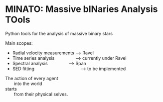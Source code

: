 # MINATO: Massive bINaries Analysis TOols
Python tools for the analysis of massive binary stars

Main scopes:
- Radial velocity measurements --> Ravel
- Time series analysis &nbsp; &nbsp; &nbsp; &nbsp; &nbsp; &nbsp; &nbsp; &nbsp; --> currently under Ravel
- Spectral analysis &nbsp; &nbsp; &nbsp; &nbsp; &nbsp; &nbsp; &nbsp; &nbsp; --> Span
- SED fitting &emsp; &emsp; &emsp; &emsp; &emsp; &emsp; &emsp; &emsp; --> to be implemented

The action of every agent <br />
  into the world <br />
starts <br />
  from their physical selves. <br />
